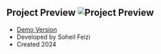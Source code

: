 ## Project Preview ![Project Preview](Preview.png)
- [Demo Version](https://feizisoheil.github.io/weather-app/)
- Developed by Soheil Feizi
- Created 2024
